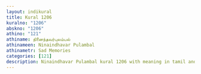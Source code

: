 ```yaml
---
layout: indikural
title: Kural 1206
kuralno: "1206"
abskno: "1206"
athino: "121"
athiname: நினைந்தவர்புலம்பல்
athinameen: Ninaindhavar Pulambal
athinametr: Sad Memories
categories: [121]
description: Ninaindhavar Pulambal kural 1206 with meaning in tamil and english 
---
```


